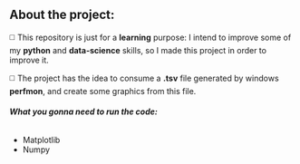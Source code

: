 ## About the project:
:white_medium_square:	This repository is just for a **learning** purpose: I intend to improve some of my
**python** and **data-science** skills, so I made this project in order to
improve it.

:white_medium_square:	The project has the idea to consume a **.tsv** file generated by windows
**perfmon**, and create some graphics from this file.

###### **What you gonna need to run the code:**
- Matplotlib
- Numpy

